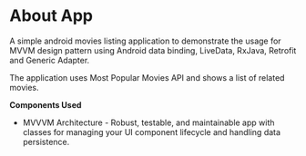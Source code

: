 
# About App

A simple android movies listing application to demonstrate the usage for MVVM design pattern using Android data binding, LiveData, RxJava, Retrofit and Generic Adapter.

The application uses Most Popular Movies API and shows a list of related movies.

**Components Used**

* MVVVM Architecture - Robust, testable, and maintainable app with classes for managing your UI component lifecycle and handling data persistence.
